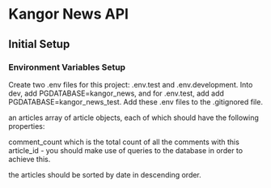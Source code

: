 # Kangor News API

## Initial Setup

### Environment Variables Setup

 Create two .env files for this project: .env.test and .env.development. Into dev, add PGDATABASE=kangor_news, and for .env.test, add add PGDATABASE=kangor_news_test. Add these .env files to the .gitignored file.

 an articles array of article objects, each of which should have the following properties:

comment_count which is the total count of all the comments with this article_id - you should make use of queries to the database in order to achieve this.

the articles should be sorted by date in descending order.
